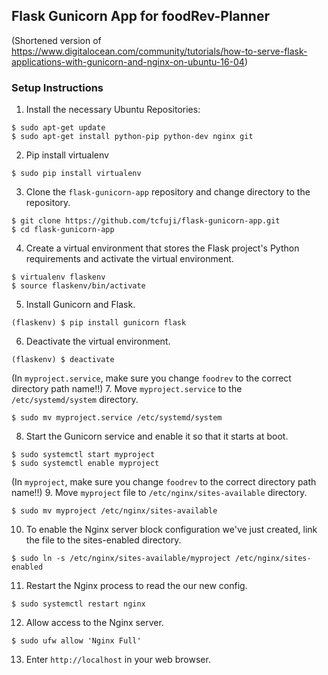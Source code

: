 ## Flask Gunicorn App for foodRev-Planner

(Shortened version of https://www.digitalocean.com/community/tutorials/how-to-serve-flask-applications-with-gunicorn-and-nginx-on-ubuntu-16-04)

### Setup Instructions

1. Install the necessary Ubuntu Repositories:
```
$ sudo apt-get update
$ sudo apt-get install python-pip python-dev nginx git
```

2.  Pip install virtualenv
```
$ sudo pip install virtualenv
```

3. Clone the `flask-gunicorn-app` repository and change directory to the repository.
```
$ git clone https://github.com/tcfuji/flask-gunicorn-app.git
$ cd flask-gunicorn-app
```

4. Create a virtual environment that stores the Flask project's Python requirements and activate the virtual environment.
```
$ virtualenv flaskenv
$ source flaskenv/bin/activate
```

5. Install Gunicorn and Flask.
```
(flaskenv) $ pip install gunicorn flask
```
6. Deactivate the virtual environment.
```
(flaskenv) $ deactivate
```
(In `myproject.service`, make sure you change `foodrev` to the correct directory path name!!)
7. Move `myproject.service` to the `/etc/systemd/system` directory.
```
$ sudo mv myproject.service /etc/systemd/system
```

8. Start the Gunicorn service and enable it so that it starts at boot.
```
$ sudo systemctl start myproject
$ sudo systemctl enable myproject
```

(In `myproject`, make sure you change `foodrev` to the correct directory path name!!)
9. Move `myproject` file to `/etc/nginx/sites-available` directory.
```
$ sudo mv myproject /etc/nginx/sites-available
```

10. To enable the Nginx server block configuration we've just created, link the file to the sites-enabled directory.
```
$ sudo ln -s /etc/nginx/sites-available/myproject /etc/nginx/sites-enabled
```

11. Restart the Nginx process to read the our new config.
```
$ sudo systemctl restart nginx
```

12. Allow access to the Nginx server.
```
$ sudo ufw allow 'Nginx Full'
```

13. Enter `http://localhost` in your web browser.
